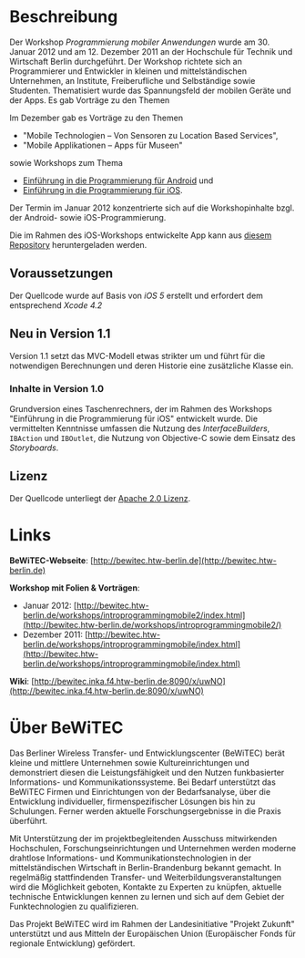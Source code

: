 # Beschreibung #

Der Workshop *Programmierung mobiler Anwendungen* wurde am 30. Januar 2012 und am 12. Dezember 2011 an der Hochschule für Technik und Wirtschaft Berlin durchgeführt. Der Workshop richtete sich an Programmierer und Entwickler in kleinen und mittelständischen Unternehmen, an Institute, Freiberufliche und Selbständige sowie Studenten. Thematisiert wurde das Spannungsfeld der mobilen Geräte und der Apps. Es gab Vorträge zu den Themen

Im Dezember gab es Vorträge zu den Themen

- "Mobile Technologien – Von Sensoren zu Location Based Services",
- "Mobile Applikationen – Apps für Museen"

sowie Workshops zum Thema  

- [Einführung in die Programmierung für Android](https://github.com/bewitec/Programmierung-mobiler-Anwendung---Android-Workshop) und  
- [Einführung in die Programmierung für iOS](https://github.com/bewitec/Programmierung-mobiler-Anwendung---iOS-Workshop).

Der Termin im Januar 2012 konzentrierte sich auf die Workshopinhalte bzgl. der Android- sowie iOS-Programmierung.

Die im Rahmen des iOS-Workshops entwickelte App kann aus [diesem Repository](https://github.com/bewitec/Programmierung-mobiler-Anwendung---iOS-Workshop) heruntergeladen werden.  

## Voraussetzungen ##

Der Quellcode wurde auf Basis von *iOS 5* erstellt und erfordert dem entsprechend *Xcode 4.2*

## Neu in Version 1.1 ##

Version 1.1 setzt das MVC-Modell etwas strikter um und führt für die notwendigen Berechnungen und deren Historie eine zusätzliche Klasse ein.

### Inhalte in Version 1.0 ###

Grundversion eines Taschenrechners, der im Rahmen des Workshops "Einführung in die Programmierung für iOS" entwickelt wurde. Die vermittelten Kenntnisse umfassen die Nutzung des *InterfaceBuilders*, `IBAction` und `IBOutlet`, die Nutzung von Objective-C sowie dem Einsatz des *Storyboards*.

## Lizenz ##

Der Quellcode unterliegt der [Apache 2.0 Lizenz](http://www.apache.org/licenses/LICENSE-2.0).

# Links #

**BeWiTEC-Webseite**: [http://bewitec.htw-berlin.de](http://bewitec.htw-berlin.de)

**Workshop mit Folien & Vorträgen**:

- Januar 2012: [http://bewitec.htw-berlin.de/workshops/introprogrammingmobile2/index.html](http://bewitec.htw-berlin.de/workshops/introprogrammingmobile2/)
- Dezember 2011: [http://bewitec.htw-berlin.de/workshops/introprogrammingmobile/index.html](http://bewitec.htw-berlin.de/workshops/introprogrammingmobile/index.html)

**Wiki**: [http://bewitec.inka.f4.htw-berlin.de:8090/x/uwNO](http://bewitec.inka.f4.htw-berlin.de:8090/x/uwNO)

# Über BeWiTEC #

Das Berliner Wireless Transfer- und Entwicklungscenter (BeWiTEC) berät kleine und mittlere Unternehmen sowie Kultureinrichtungen und demonstriert diesen die Leistungsfähigkeit und den Nutzen funkbasierter Informations- und Kommunikationssysteme. Bei Bedarf unterstützt das BeWiTEC Firmen und Einrichtungen von der Bedarfsanalyse, über die Entwicklung individueller, firmenspezifischer Lösungen bis hin zu Schulungen. Ferner werden aktuelle Forschungsergebnisse in die Praxis überführt.

Mit Unterstützung der im projektbegleitenden Ausschuss mitwirkenden Hochschulen, Forschungseinrichtungen und Unternehmen werden moderne drahtlose Informations- und Kommunikationstechnologien in der mittelständischen Wirtschaft in Berlin-Brandenburg bekannt gemacht. In regelmäßig stattfindenden Transfer- und Weiterbildungsveranstaltungen wird die Möglichkeit geboten, Kontakte zu Experten zu knüpfen, aktuelle technische Entwicklungen kennen zu lernen und sich auf dem Gebiet der Funktechnologien zu qualifizieren.

Das Projekt BeWiTEC wird im Rahmen der Landesinitiative "Projekt Zukunft" unterstützt und aus Mitteln der Europäischen Union (Europäischer Fonds für regionale Entwicklung) gefördert.